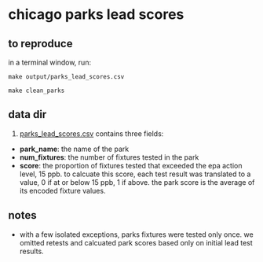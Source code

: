 # chicago parks lead scores

## to reproduce

in a terminal window, run:

`make output/parks_lead_scores.csv`

`make clean_parks`

## data dir

1. [parks_lead_scores.csv](https://github.com/datamade/chicago-lead/blob/master/output/parks_lead_scores.csv) contains three fields:

  * **park_name**: the name of the park
  * **num_fixtures**: the number of fixtures tested in the park
  * **score**: the proportion of fixtures tested that exceeded the epa action level, 15 ppb. to calcuate this score, each test result was translated to a value, 0 if at or below 15 ppb, 1 if above. the park score is the average of its encoded fixture values.

## notes

* with a few isolated exceptions, parks fixtures were tested only once. we omitted retests and calcuated park scores based only on initial lead test results.